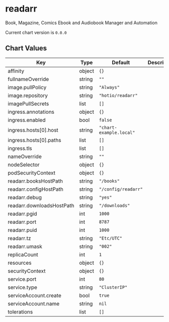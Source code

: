 readarr
=======
Book, Magazine, Comics Ebook and Audiobook Manager and Automation

Current chart version is `0.0.0`





## Chart Values

| Key | Type | Default | Description |
|-----|------|---------|-------------|
| affinity | object | `{}` |  |
| fullnameOverride | string | `""` |  |
| image.pullPolicy | string | `"Always"` |  |
| image.repository | string | `"hotio/readarr"` |  |
| imagePullSecrets | list | `[]` |  |
| ingress.annotations | object | `{}` |  |
| ingress.enabled | bool | `false` |  |
| ingress.hosts[0].host | string | `"chart-example.local"` |  |
| ingress.hosts[0].paths | list | `[]` |  |
| ingress.tls | list | `[]` |  |
| nameOverride | string | `""` |  |
| nodeSelector | object | `{}` |  |
| podSecurityContext | object | `{}` |  |
| readarr.booksHostPath | string | `"/books"` |  |
| readarr.configHostPath | string | `"/config/readarr"` |  |
| readarr.debug | string | `"yes"` |  |
| readarr.downloadsHostPath | string | `"/downloads"` |  |
| readarr.pgid | int | `1000` |  |
| readarr.port | int | `8787` |  |
| readarr.puid | int | `1000` |  |
| readarr.tz | string | `"Etc/UTC"` |  |
| readarr.umask | string | `"002"` |  |
| replicaCount | int | `1` |  |
| resources | object | `{}` |  |
| securityContext | object | `{}` |  |
| service.port | int | `80` |  |
| service.type | string | `"ClusterIP"` |  |
| serviceAccount.create | bool | `true` |  |
| serviceAccount.name | string | `nil` |  |
| tolerations | list | `[]` |  |
